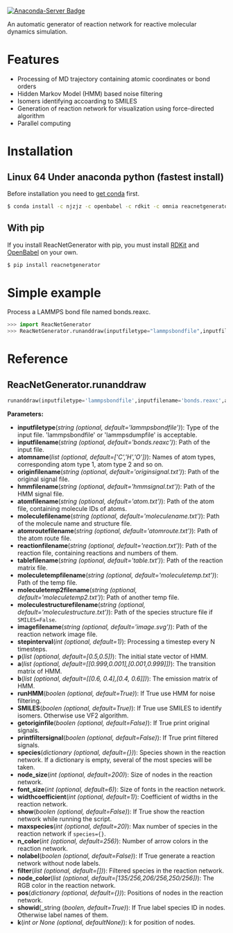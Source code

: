 [![Anaconda-Server Badge](https://anaconda.org/njzjz/reacnetgenerator/badges/installer/conda.svg)](https://conda.anaconda.org/njzjz)

An automatic generator of reaction network for reactive molecular dynamics simulation.
# Features
- Processing of MD trajectory containing atomic coordinates or bond orders
- Hidden Markov Model (HMM) based noise filtering
- Isomers identifying accoarding to SMILES
- Generation of reaction network for visualization using force-directed algorithm
- Parallel computing
# Installation
## Linux 64 Under anaconda python (fastest install)
Before installation you need to [get conda](https://conda.io/docs/user-guide/install/index.html) first.
```sh
$ conda install -c njzjz -c openbabel -c rdkit -c omnia reacnetgenerator
```
## With pip
If you install ReacNetGenerator with pip, you must install [RDKit](https://github.com/rdkit/rdkit) and [OpenBabel](https://github.com/openbabel/openbabel) on your own.
```sh
$ pip install reacnetgenerator
```
# Simple example
Process a LAMMPS bond file named bonds.reaxc.
```python
>>> import ReacNetGenerator
>>> ReacNetGenerator.runanddraw(inputfiletype="lammpsbondfile",inputfilename="bonds.reaxc",atomname=["C","H","O"])
```
# Reference
## ReacNetGenerator.runanddraw
```python
runanddraw(inputfiletype='lammpsbondfile',inputfilename='bonds.reaxc',atomname=['C','H','O'],originfilename='originsignal.txt',hmmfilename='hmmsignal.txt',atomfilename='atom.txt',moleculefilename='moleculename.txt',atomroutefilename='atomroute.txt',reactionfilename='reaction.txt',tablefilename='table.txt',moleculetempfilename='moleculetemp.txt',moleculetemp2filename='moleculetemp2.txt',moleculestructurefilename='moleculestructure.txt',imagefilename='image.svg',stepinterval=1,p=[0.5,0.5],a=[[0.999,0.001],[0.001,0.999]],b=[[0.6, 0.4],[0.4, 0.6]],runHMM=True,SMILES=True,getoriginfile=False,printfiltersignal=False,species={},node_size=200,font_size=6,widthcoefficient=1,show=False,maxspecies=20,n_color=256,nolabel=False,filter=[],node_color=[135/256,206/256,250/256],pos={},showid=True,k=None)
```
**Parameters:**
- **inputfiletype**(_string (optional, default='lammpsbondfile')_): Type of the input file. 'lammpsbondfile' or 'lammpsdumpfile' is acceptable.
- **inputfilename**(_string (optional, default='bonds.reaxc')_): Path of the input file.
- **atomname**(_list (optional, default=['C','H','O'])_): Names of atom types, corresponding atom type 1, atom type 2 and so on.
- **originfilename**(_string (optional, default='originsignal.txt')_): Path of the original signal file.
- **hmmfilename**(_string (optional, default='hmmsignal.txt')_): Path of the HMM signal file.
- **atomfilename**(_string (optional, default='atom.txt')_): Path of the atom file, containing molecule IDs of atoms.
- **moleculefilename**(_string (optional, default='moleculename.txt')_): Path of the molecule name and structure file.
- **atomroutefilename**(_string (optional, default='atomroute.txt')_): Path of the atom route file.
- **reactionfilename**(_string (optional, default='reaction.txt')_): Path of the reaction file, containing reactions and numbers of them.
- **tablefilename**(_string (optional, default='table.txt')_): Path of the reaction matrix file.
- **moleculetempfilename**(_string (optional, default='moleculetemp.txt')_): Path of the temp file.
- **moleculetemp2filename**(_string (optional, default='moleculetemp2.txt')_): Path of another temp file.
- **moleculestructurefilename**(_string (optional, default='moleculestructure.txt')_): Path of the species structure file if `SMILES=False`.
- **imagefilename**(_string (optional, default='image.svg')_): Path of the reaction network image file.
- **stepinterval**(_int (optional, default=1)_): Processing a timestep every N timesteps.
- **p**(_list (optional, default=[0.5,0.5])_): The initial state vector of HMM.
- **a**(_list (optional, default=[[0.999,0.001],[0.001,0.999]])_): The transition matrix of HMM.
- **b**(_list (optional, default=[[0.6, 0.4],[0.4, 0.6]])_): The emission matrix of HMM.
- **runHMM**(_boolen (optional, default=True)_): If True use HMM for noise filtering.
- **SMILES**(_boolen (optional, default=True)_): If True use SMILES to identify isomers. Otherwise use VF2 algorithm.
- **getoriginfile**(_boolen (optional, default=False)_): If True print original signals.
- **printfiltersignal**(_boolen (optional, default=False)_): If True print filtered signals.
- **species**(_dictionary (optional, default={})_): Species shown in the reaction network. If a dictionary is empty, several of the most species will be taken.
- **node_size**(_int (optional, default=200)_): Size of nodes in the reaction network.
- **font_size**(_int (optional, default=6)_): Size of fonts in the reaction network.
- **widthcoefficient**(_int (optional, default=1)_): Coefficient of widths in the reaction network.
- **show**(_boolen (optional, default=False)_): If True show the reaction network while running the script.
- **maxspecies**(_int (optional, default=20)_): Max number of species in the reaction network if `species={}`.
- **n_color**(_int (optional, default=256)_): Number of arrow colors in the reaction network.
- **nolabel**(_boolen (optional, default=False)_): If True generate a reaction network without node labels.
- **filter**(_list (optional, default=[])_): Filtered species in the reaction network.
- **node_color**(_list (optional, default=[135/256,206/256,250/256])_): The RGB color in the reaction network.
- **pos**(_dictionary (optional, default={})_): Positions of nodes in the reaction network.
- **showid**(_string (_boolen, default=True)_): If True label species ID in nodes. Otherwise label names of them.
- **k**(_int or None (optional, defaultNone)_): k for position of nodes.
